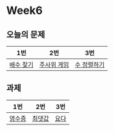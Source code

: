 # Week6

## 오늘의 문제

| 1번                                               | 2번                                                 | 3번                                                 |
| ------------------------------------------------- | --------------------------------------------------- | --------------------------------------------------- |
| [배수 찾기](https://www.acmicpc.net/problem/4504) | [주사위 게임](https://www.acmicpc.net/problem/2476) | [수 정렬하기](https://www.acmicpc.net/problem/2750) |

## 과제

| 1번                                            | 2번                                            | 3번                                          |
| ---------------------------------------------- | ---------------------------------------------- | -------------------------------------------- |
| [영수증](https://www.acmicpc.net/problem/5565) | [최댓값](https://www.acmicpc.net/problem/2566) | [요다](https://www.acmicpc.net/problem/5363) |
